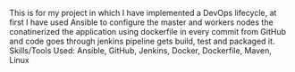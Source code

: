 This is for my project in which I have implemented a DevOps lifecycle, at first I have used Ansible to configure the master and workers nodes the conatinerized the application using dockerfile in every commit from GitHub and code goes through jenkins pipeline gets build, test and packaged it.
Skills/Tools Used: Ansible, GitHub, Jenkins, Docker, Dockerfile, Maven, Linux
